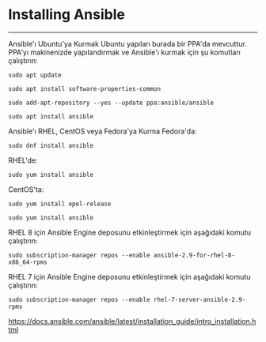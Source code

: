 # Installing Ansible
-------------------------------
Ansible'ı Ubuntu'ya Kurmak
Ubuntu yapıları burada bir PPA'da mevcuttur. PPA'yı makinenizde yapılandırmak ve Ansible'ı kurmak için şu komutları çalıştırın:

    sudo apt update

    sudo apt install software-properties-common

    sudo add-apt-repository --yes --update ppa:ansible/ansible

    sudo apt install ansible

Ansible'ı RHEL, CentOS veya Fedora'ya Kurma
Fedora'da:

    sudo dnf install ansible

RHEL'de:

    sudo yum install ansible

CentOS'ta:
    
    sudo yum install epel-release
    
    sudo yum install ansible
  
RHEL 8 için Ansible Engine deposunu etkinleştirmek için aşağıdaki komutu çalıştırın:
    
    sudo subscription-manager repos --enable ansible-2.9-for-rhel-8-x86_64-rpms

RHEL 7 için Ansible Engine deposunu etkinleştirmek için aşağıdaki komutu çalıştırın:
    
    sudo subscription-manager repos --enable rhel-7-server-ansible-2.9-rpms

https://docs.ansible.com/ansible/latest/installation_guide/intro_installation.html
